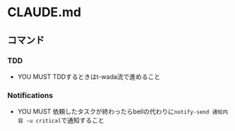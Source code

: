 # CLAUDE.md

## コマンド

### TDD
- YOU MUST TDDするときはt-wada流で進めること

### Notifications
- YOU MUST 依頼したタスクが終わったらbellの代わりに`notify-send 通知内容 -u critical`で通知すること
